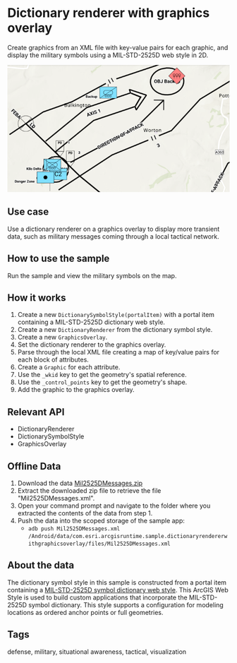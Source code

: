 # Dictionary renderer with graphics overlay

Create graphics from an XML file with key-value pairs for each graphic, and display the military symbols using a MIL-STD-2525D web style in 2D.

![Image of dictionary renderer graphics overlay](dictionary-renderer-with-graphics-overlay.png)

## Use case

Use a dictionary renderer on a graphics overlay to display more transient data, such as military messages coming through a local tactical network.

## How to use the sample

Run the sample and view the military symbols on the map.

## How it works

1. Create a new `DictionarySymbolStyle(portalItem)` with a portal item containing a MIL-STD-2525D dictionary web style.
2. Create a new `DictionaryRenderer` from the dictionary symbol style.
3. Create a new `GraphicsOverlay`.
4. Set the  dictionary renderer to the graphics overlay.
5. Parse through the local XML file creating a map of key/value pairs for each block of attributes.
6. Create a `Graphic` for each attribute.
7. Use the `_wkid` key to get the geometry's spatial reference.
8. Use the `_control_points` key to get the geometry's shape.
9. Add the graphic to the graphics overlay.

## Relevant API

* DictionaryRenderer
* DictionarySymbolStyle
* GraphicsOverlay

## Offline Data

1. Download the data [Mil2525DMessages.zip](https://arcgisruntime.maps.arcgis.com/sharing/rest/content/items/623382e0113d40698538f249e3bcb1c0/data) 
2. Extract the downloaded zip file to retrieve the file "Mil2525DMessages.xml".
3. Open your command prompt and navigate to the folder where you extracted the contents of the data from step 1.
4. Push the data into the scoped storage of the sample app:
 	* `adb push Mil2525DMessages.xml /Android/data/com.esri.arcgisruntime.sample.dictionaryrendererwithgraphicsoverlay/files/Mil2525DMessages.xml`

## About the data

The dictionary symbol style in this sample is constructed from a portal item containing a [MIL-STD-2525D symbol dictionary web style](https://arcgis.com/home/item.html?id=d815f3bdf6e6452bb8fd153b654c94ca). This ArcGIS Web Style is used to build custom applications that incorporate the MIL-STD-2525D symbol dictionary. This style supports a configuration for modeling locations as ordered anchor points or full geometries.

## Tags

defense, military, situational awareness, tactical, visualization
